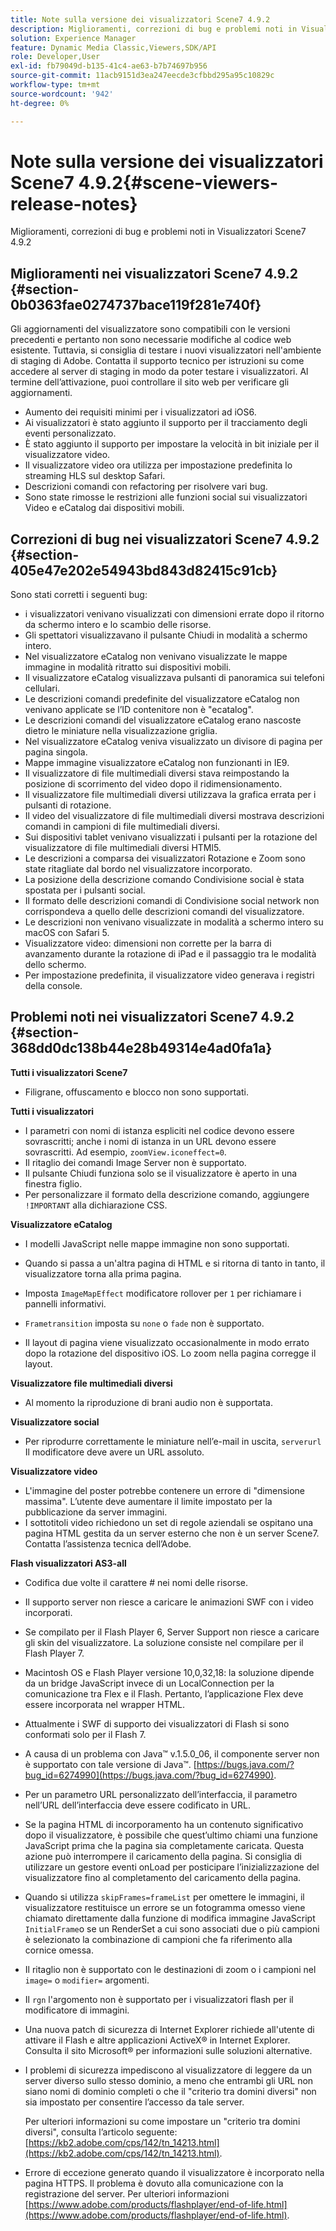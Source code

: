 ```yaml
---
title: Note sulla versione dei visualizzatori Scene7 4.9.2
description: Miglioramenti, correzioni di bug e problemi noti in Visualizzatori Scene7 4.9.2
solution: Experience Manager
feature: Dynamic Media Classic,Viewers,SDK/API
role: Developer,User
exl-id: fb79049d-b135-41c4-ae63-b7b74697b956
source-git-commit: 11acb9151d3ea247eecde3cfbbd295a95c10829c
workflow-type: tm+mt
source-wordcount: '942'
ht-degree: 0%

---
```


# Note sulla versione dei visualizzatori Scene7 4.9.2{#scene-viewers-release-notes}

Miglioramenti, correzioni di bug e problemi noti in Visualizzatori Scene7 4.9.2

## Miglioramenti nei visualizzatori Scene7 4.9.2 {#section-0b0363fae0274737bace119f281e740f}

Gli aggiornamenti del visualizzatore sono compatibili con le versioni precedenti e pertanto non sono necessarie modifiche al codice web esistente. Tuttavia, si consiglia di testare i nuovi visualizzatori nell&#39;ambiente di staging di Adobe. Contatta il supporto tecnico per istruzioni su come accedere al server di staging in modo da poter testare i visualizzatori. Al termine dell’attivazione, puoi controllare il sito web per verificare gli aggiornamenti.

* Aumento dei requisiti minimi per i visualizzatori ad iOS6.
* Ai visualizzatori è stato aggiunto il supporto per il tracciamento degli eventi personalizzato.
* È stato aggiunto il supporto per impostare la velocità in bit iniziale per il visualizzatore video.
* Il visualizzatore video ora utilizza per impostazione predefinita lo streaming HLS sul desktop Safari.
* Descrizioni comandi con refactoring per risolvere vari bug.
* Sono state rimosse le restrizioni alle funzioni social sui visualizzatori Video e eCatalog dai dispositivi mobili.

## Correzioni di bug nei visualizzatori Scene7 4.9.2 {#section-405e47e202e54943bd843d82415c91cb}

Sono stati corretti i seguenti bug:

* i visualizzatori venivano visualizzati con dimensioni errate dopo il ritorno da schermo intero e lo scambio delle risorse.
* Gli spettatori visualizzavano il pulsante Chiudi in modalità a schermo intero.
* Nel visualizzatore eCatalog non venivano visualizzate le mappe immagine in modalità ritratto sui dispositivi mobili.
* Il visualizzatore eCatalog visualizzava pulsanti di panoramica sui telefoni cellulari.
* Le descrizioni comandi predefinite del visualizzatore eCatalog non venivano applicate se l’ID contenitore non è &quot;ecatalog&quot;.
* Le descrizioni comandi del visualizzatore eCatalog erano nascoste dietro le miniature nella visualizzazione griglia.
* Nel visualizzatore eCatalog veniva visualizzato un divisore di pagina per pagina singola.
* Mappe immagine visualizzatore eCatalog non funzionanti in IE9.
* Il visualizzatore di file multimediali diversi stava reimpostando la posizione di scorrimento del video dopo il ridimensionamento.
* Il visualizzatore file multimediali diversi utilizzava la grafica errata per i pulsanti di rotazione.
* Il video del visualizzatore di file multimediali diversi mostrava descrizioni comandi in campioni di file multimediali diversi.
* Sui dispositivi tablet venivano visualizzati i pulsanti per la rotazione del visualizzatore di file multimediali diversi HTMl5.
* Le descrizioni a comparsa dei visualizzatori Rotazione e Zoom sono state ritagliate dal bordo nel visualizzatore incorporato.
* La posizione della descrizione comando Condivisione social è stata spostata per i pulsanti social.
* Il formato delle descrizioni comandi di Condivisione social network non corrispondeva a quello delle descrizioni comandi del visualizzatore.
* Le descrizioni non venivano visualizzate in modalità a schermo intero su macOS con Safari 5.
* Visualizzatore video: dimensioni non corrette per la barra di avanzamento durante la rotazione di iPad e il passaggio tra le modalità dello schermo.
* Per impostazione predefinita, il visualizzatore video generava i registri della console.

## Problemi noti nei visualizzatori Scene7 4.9.2 {#section-368dd0dc138b44e28b49314e4ad0fa1a}

**Tutti i visualizzatori Scene7**

* Filigrane, offuscamento e blocco non sono supportati.

**Tutti i visualizzatori**

* I parametri con nomi di istanza espliciti nel codice devono essere sovrascritti; anche i nomi di istanza in un URL devono essere sovrascritti. Ad esempio, `zoomView.iconeffect=0`.
* Il ritaglio dei comandi Image Server non è supportato.
* Il pulsante Chiudi funziona solo se il visualizzatore è aperto in una finestra figlio.
* Per personalizzare il formato della descrizione comando, aggiungere `!IMPORTANT` alla dichiarazione CSS.

**Visualizzatore eCatalog**

* I modelli JavaScript nelle mappe immagine non sono supportati.
* Quando si passa a un&#39;altra pagina di HTML e si ritorna di tanto in tanto, il visualizzatore torna alla prima pagina.
* Imposta `ImageMapEffect` modificatore rollover per `1` per richiamare i pannelli informativi.

* `Frametransition` imposta su `none` o `fade` non è supportato.

* Il layout di pagina viene visualizzato occasionalmente in modo errato dopo la rotazione del dispositivo iOS. Lo zoom nella pagina corregge il layout.

**Visualizzatore file multimediali diversi**

* Al momento la riproduzione di brani audio non è supportata.

**Visualizzatore social**

* Per riprodurre correttamente le miniature nell’e-mail in uscita, `serverurl` Il modificatore deve avere un URL assoluto.

**Visualizzatore video**

* L&#39;immagine del poster potrebbe contenere un errore di &quot;dimensione massima&quot;. L’utente deve aumentare il limite impostato per la pubblicazione da server immagini.
* I sottotitoli video richiedono un set di regole aziendali se ospitano una pagina HTML gestita da un server esterno che non è un server Scene7. Contatta l’assistenza tecnica dell’Adobe.

**Flash visualizzatori AS3-all**

* Codifica due volte il carattere # nei nomi delle risorse.
* Il supporto server non riesce a caricare le animazioni SWF con i video incorporati.
* Se compilato per il Flash Player 6, Server Support non riesce a caricare gli skin del visualizzatore. La soluzione consiste nel compilare per il Flash Player 7.
* Macintosh OS e Flash Player versione 10,0,32,18: la soluzione dipende da un bridge JavaScript invece di un LocalConnection per la comunicazione tra Flex e il Flash. Pertanto, l’applicazione Flex deve essere incorporata nel wrapper HTML.
* Attualmente i SWF di supporto dei visualizzatori di Flash si sono conformati solo per il Flash 7.
* A causa di un problema con Java™ v.1.5.0_06, il componente server non è supportato con tale versione di Java™. [https://bugs.java.com/?bug_id=6274990](https://bugs.java.com/?bug_id=6274990).
* Per un parametro URL personalizzato dell’interfaccia, il parametro nell’URL dell’interfaccia deve essere codificato in URL.
* Se la pagina HTML di incorporamento ha un contenuto significativo dopo il visualizzatore, è possibile che quest’ultimo chiami una funzione JavaScript prima che la pagina sia completamente caricata. Questa azione può interrompere il caricamento della pagina. Si consiglia di utilizzare un gestore eventi onLoad per posticipare l’inizializzazione del visualizzatore fino al completamento del caricamento della pagina.
* Quando si utilizza `skipFrames=frameList` per omettere le immagini, il visualizzatore restituisce un errore se un fotogramma omesso viene chiamato direttamente dalla funzione di modifica immagine JavaScript `InitialFrame`o se un RenderSet a cui sono associati due o più campioni è selezionato la combinazione di campioni che fa riferimento alla cornice omessa.

* Il ritaglio non è supportato con le destinazioni di zoom o i campioni nel `image=` o `modifier=` argomenti.

* Il `rgn` l&#39;argomento non è supportato per i visualizzatori flash per il modificatore di immagini.
* Una nuova patch di sicurezza di Internet Explorer richiede all&#39;utente di attivare il Flash e altre applicazioni ActiveX® in Internet Explorer. Consulta il sito Microsoft® per informazioni sulle soluzioni alternative.
* I problemi di sicurezza impediscono al visualizzatore di leggere da un server diverso sullo stesso dominio, a meno che entrambi gli URL non siano nomi di dominio completi o che il &quot;criterio tra domini diversi&quot; non sia impostato per consentire l’accesso da tale server.


   Per ulteriori informazioni su come impostare un &quot;criterio tra domini diversi&quot;, consulta l’articolo seguente: [https://kb2.adobe.com/cps/142/tn_14213.html](https://kb2.adobe.com/cps/142/tn_14213.html).

* Errore di eccezione generato quando il visualizzatore è incorporato nella pagina HTTPS. Il problema è dovuto alla comunicazione con la registrazione del server. Per ulteriori informazioni [https://www.adobe.com/products/flashplayer/end-of-life.html](https://www.adobe.com/products/flashplayer/end-of-life.html).
